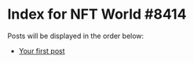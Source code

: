 # Index for NFT World #8414
Posts will be displayed in the order below:

- [Your first post](./001-first.md)

